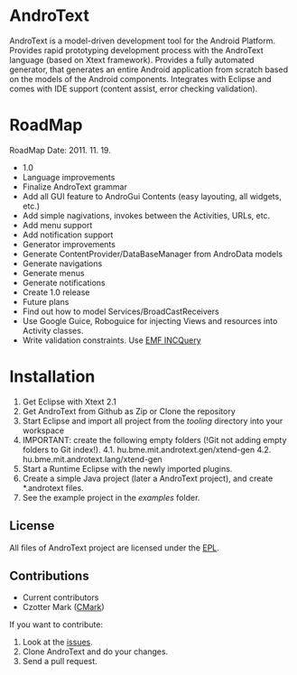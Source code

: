 # AndroText #

AndroText is a model-driven development tool for the Android Platform. 
Provides rapid prototyping development process with the AndroText language (based on Xtext framework). 
Provides a fully automated generator, that generates an entire Android application from scratch based on the models of the Android components.
Integrates with Eclipse and comes with IDE support (content assist, error checking validation).

# RoadMap #

RoadMap Date: 2011. 11. 19.

* 1.0
 * Language improvements
  * Finalize AndroText grammar
  * Add all GUI feature to AndroGui Contents (easy layouting, all widgets, etc.)
  * Add simple nagivations, invokes between the Activities, URLs, etc.
  * Add menu support
  * Add notification support
 * Generator improvements
  * Generate ContentProvider/DataBaseManager from AndroData models
  * Generate navigations
  * Generate menus
  * Generate notifications
 * Create 1.0 release
* Future plans
 * Find out how to model Services/BroadCastReceivers
 * Use Google Guice, Roboguice for injecting Views and resources into Activity classes.
 * Write validation constraints. Use [EMF INCQuery](http://viatra.inf.mit.bme.hu/incquery/base#Overview)
 
# Installation #

1. Get Eclipse with Xtext 2.1
2. Get AndroText from Github as Zip or Clone the repository
3. Start Eclipse and import all project from the *tooling* directory into your workspace
4. IMPORTANT: create the following empty folders (!Git not adding empty folders to Git index!). 
4.1. hu.bme.mit.androtext.gen/xtend-gen
4.2. hu.bme.mit.androtext.lang/xtend-gen
5. Start a Runtime Eclipse with the newly imported plugins.
6. Create a simple Java project (later a AndroText project), and create *.androtext files.
7. See the example project in the *examples* folder.

## License ##

All files of AndroText project are licensed under the [EPL](http://www.eclipse.org/legal/epl-v10.html).

## Contributions ##

 * Current contributors
  * Czotter Mark ([CMark](http://github.com/CMark))

If you want to contribute:

1. Look at the [issues](https://github.com/CMark/androtext/issues).
2. Clone AndroText and do your changes.
3. Send a pull request.

